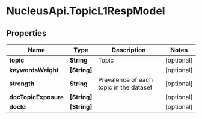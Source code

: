 # NucleusApi.TopicL1RespModel

## Properties
Name | Type | Description | Notes
------------ | ------------- | ------------- | -------------
**topic** | **String** | Topic | [optional] 
**keywordsWeight** | **[String]** |  | [optional] 
**strength** | **String** | Prevalence of each topic in the dataset | [optional] 
**docTopicExposure** | **[String]** |  | [optional] 
**docId** | **[String]** |  | [optional] 


